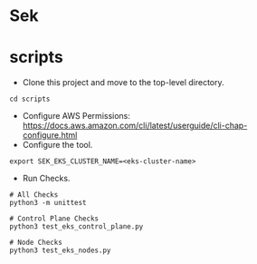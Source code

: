 # Sek

# scripts
* Clone this project and move to the top-level directory.
```
cd scripts
```
* Configure AWS Permissions: https://docs.aws.amazon.com/cli/latest/userguide/cli-chap-configure.html
* Configure the tool.
```
export SEK_EKS_CLUSTER_NAME=<eks-cluster-name>
```
* Run Checks.
```
# All Checks
python3 -m unittest

# Control Plane Checks
python3 test_eks_control_plane.py

# Node Checks
python3 test_eks_nodes.py
```
